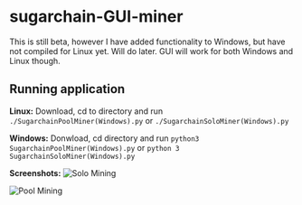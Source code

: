 # sugarchain-GUI-miner
This is still beta, however I have added functionality to Windows, but have not compiled for Linux yet. Will do later. GUI will work for both Windows and Linux though.

## Running application
**Linux:** Download, cd to directory and run `./SugarchainPoolMiner(Windows).py` or `./SugarchainSoloMiner(Windows).py`

**Windows:** Donwload, cd directory and run `python3 SugarchainPoolMiner(Windows).py` or `python 3 SugarchainSoloMiner(Windows).py`


**Screenshots:**
![Solo Mining](https://i.imgur.com/Fd2t4ce.png)

![Pool Mining](https://i.imgur.com/0QJDBft.png)
